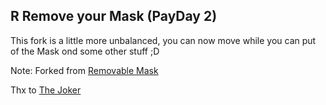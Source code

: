 ## R Remove your Mask (PayDay 2)


This fork is a little more unbalanced, you can now move while you can put
of the Mask ond some other stuff ;D

Note: Forked from [Removable Mask](https://modworkshop.net/mod/22800)

Thx to [The Joker](https://modworkshop.net/user/41928)
